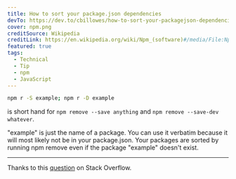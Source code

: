 ```yaml
---
title: How to sort your package.json dependencies
devTo: https://dev.to/cbillowes/how-to-sort-your-packagejson-dependencies-1gi1
cover: npm.png
creditSource: Wikipedia
creditLink: https://en.wikipedia.org/wiki/Npm_(software)#/media/File:Npm-logo.svg
featured: true
tags:
  - Technical
  - Tip
  - npm
  - JavaScript
---
```


```bash
npm r -S example; npm r -D example
```

is short hand for `npm remove --save anything` and `npm remove --save-dev whatever`.

"example" is just the name of a package. You can use it verbatim because it will most likely not be in your package.json. Your packages are sorted by running npm remove even if the package "example" doesn't exist.

---

Thanks to this [question](https://stackoverflow.com/questions/34438465/is-there-a-way-to-alphabetize-package-json-without-installing-a-package) on Stack Overflow.

